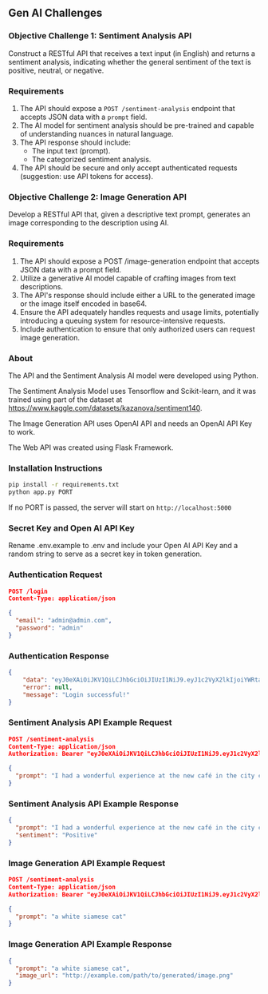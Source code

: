 ## Gen AI Challenges

### Objective Challenge 1: Sentiment Analysis API

Construct a RESTful API that receives a text input (in English) and returns a sentiment analysis, indicating whether the general sentiment of the text is positive, neutral, or negative.

### Requirements

1. The API should expose a `POST /sentiment-analysis` endpoint that accepts JSON data with a `prompt` field.
2. The AI model for sentiment analysis should be pre-trained and capable of understanding nuances in natural language.
3. The API response should include:
   - The input text (prompt).
   - The categorized sentiment analysis.
4. The API should be secure and only accept authenticated requests (suggestion: use API tokens for access).

### Objective Challenge 2: Image Generation API

Develop a RESTful API that, given a descriptive text prompt, generates an image corresponding to the description using AI.

### Requirements

1. The API should expose a POST /image-generation endpoint that accepts JSON data with a prompt field.
2. Utilize a generative AI model capable of crafting images from text descriptions.
3. The API's response should include either a URL to the generated image or the image itself encoded in base64.
4. Ensure the API adequately handles requests and usage limits, potentially introducing a queuing system for resource-intensive requests.
5. Include authentication to ensure that only authorized users can request image generation.

### About
The API and the Sentiment Analysis AI model were developed using Python.

The Sentiment Analysis Model uses Tensorflow and Scikit-learn, and it was trained using part of the dataset at https://www.kaggle.com/datasets/kazanova/sentiment140.

The Image Generation API uses OpenAI API and needs an OpenAI API Key to work.

The Web API was created using Flask Framework.


### Installation Instructions
```bash
pip install -r requirements.txt
python app.py PORT
```

If no PORT is passed, the server will start on `http://localhost:5000`

### Secret Key and Open AI API Key
Rename .env.example to .env and include your Open AI API Key and a random string to serve as a secret key in token generation.

### Authentication Request

```json
POST /login
Content-Type: application/json

{
  "email": "admin@admin.com",
  "password": "admin"
}
```

### Authentication Response

```json
{
    "data": "eyJ0eXAiOiJKV1QiLCJhbGciOiJIUzI1NiJ9.eyJ1c2VyX2lkIjoiYWRtaW5AYWRtaW4uY29tIn0.EF8_q8ku-fMbKcQgKlGnprQqrgYAODEu72DzhPM43G8",
    "error": null,
    "message": "Login successful!"
}
```

### Sentiment Analysis API Example Request

```json
POST /sentiment-analysis
Content-Type: application/json
Authorization: Bearer "eyJ0eXAiOiJKV1QiLCJhbGciOiJIUzI1NiJ9.eyJ1c2VyX2lkIjoiYWRtaW5AYWRtaW4uY29tIn0.EF8_q8ku-fMbKcQgKlGnprQqrgYAODEu72DzhPM43G8"

{
  "prompt": "I had a wonderful experience at the new café in the city center. The ambiance was perfect."
}
```

### Sentiment Analysis API Example Response

```json
{
  "prompt": "I had a wonderful experience at the new café in the city center. The ambiance was perfect.",
  "sentiment": "Positive"
}
```

### Image Generation API Example Request

```json
POST /sentiment-analysis
Content-Type: application/json
Authorization: Bearer "eyJ0eXAiOiJKV1QiLCJhbGciOiJIUzI1NiJ9.eyJ1c2VyX2lkIjoiYWRtaW5AYWRtaW4uY29tIn0.EF8_q8ku-fMbKcQgKlGnprQqrgYAODEu72DzhPM43G8"

{
  "prompt": "a white siamese cat"
}
```

### Image Generation API Example Response

```json
{
  "prompt": "a white siamese cat",
  "image_url": "http://example.com/path/to/generated/image.png"
}
```

